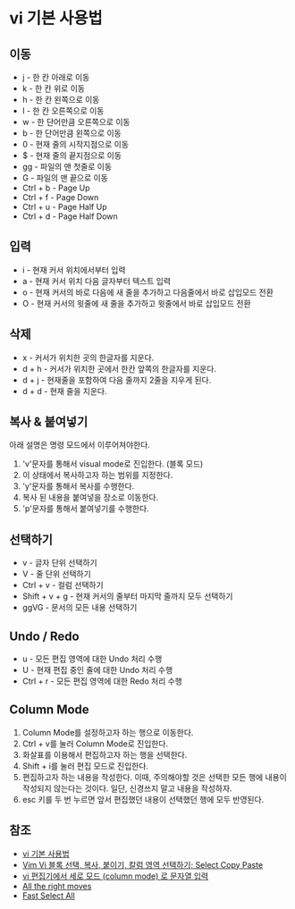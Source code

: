 # vi 기본 사용법

## 이동

* j - 한 칸 아래로 이동
* k - 한 칸 위로 이동
* h - 한 칸 왼쪽으로 이동
* l - 한 칸 오른쪽으로 이동
* w - 한 단어만큼 오른쪽으로 이동
* b - 한 단어만큼 왼쪽으로 이동
* 0 - 현재 줄의 시작지점으로 이동
* $ - 현재 줄의 끝지점으로 이동
* gg - 파일의 맨 첫줄로 이동
* G - 파일의 맨 끝으로 이동
* Ctrl + b - Page Up
* Ctrl + f - Page Down
* Ctrl + u - Page Half Up
* Ctrl + d - Page Half Down

## 입력

* i - 현재 커서 위치에서부터 입력
* a - 현재 커서 위치 다음 글자부터 텍스트 입력
* o - 현재 커서의 바로 다음에 새 줄을 추가하고 다음줄에서 바로 삽입모드 전환
* O - 현재 커서의 윗줄에 새 줄을 추가하고 윗줄에서 바로 삽입모드 전환

## 삭제

* x - 커서가 위치한 곳의 한글자를 지운다.
* d + h - 커서가 위치한 곳에서 한칸 앞쪽의 한글자를 지운다.
* d + j - 현재줄을 포함하여 다음 줄까지 2줄을 지우게 된다.
* d + d - 현재 줄을 지운다.

## 복사 & 붙여넣기

아래 설명은 명령 모드에서 이루어져야한다.

1. 'v'문자를 통해서 visual mode로 진입한다. (블록 모드)
2. 이 상태에서 복사하고자 하는 범위를 지정한다.
3. 'y'문자를 통해서 복사를 수행한다.
4. 복사 된 내용을 붙여넣을 장소로 이동한다.
5. 'p'문자를 통해서 붙여넣기를 수행한다.

## 선택하기

* v - 글자 단위 선택하기
* V - 줄 단위 선택하기
* Ctrl + v - 컬럼 선택하기
* Shift + v + g - 현재 커서의 줄부터 마지막 줄까지 모두 선택하기
* ggVG - 문서의 모든 내용 선택하기

## Undo / Redo

* u - 모든 편집 영역에 대한 Undo 처리 수행
* U - 현재 편집 중인 줄에 대한 Undo 처리 수행
* Ctrl + r - 모든 편집 영역에 대한 Redo 처리 수행

## Column Mode

1. Column Mode를 설정하고자 하는 행으로 이동한다.
2. Ctrl + v를 눌러 Column Mode로 진입한다.
3. 화살표를 이용해서 편집하고자 하는 행을 선택한다.
4. Shift + i를 눌러 편집 모드로 진입한다.
5. 편집하고자 하는 내용을 작성한다. 이때, 주의해야할 것은 선택한 모든 행에 내용이 작성되지 않는다는 것이다. 일단, 신경쓰지 말고 내용을 작성하자.
6. esc 키를 두 번 누르면 앞서 편집했던 내용이 선택했던 행에 모두 반영된다.

## 참조

* [vi 기본 사용법](http://soooprmx.com/wp/archives/2777)
* [Vim Vi 블록 선택, 복사, 붙이기, 칼럼 영역 선택하기; Select Copy Paste](http://mwultong.blogspot.com/2006/11/vim-vi-select-copy-paste.html)
* [vi 편집기에서 세로 모드 (column mode) 로 문자열 입력](http://starblood.tistory.com/entry/vi-%ED%8E%B8%EC%A7%91%EA%B8%B0%EC%97%90%EC%84%9C-%EC%84%B8%EB%A1%9C-%EB%AA%A8%EB%93%9C-column-mode-%EB%A1%9C-%EB%AC%B8%EC%9E%90%EC%97%B4-%EC%9E%85%EB%A0%A5)
* [All the right moves](http://vim.wikia.com/wiki/All_the_right_moves)
* [Fast Select All](http://dailyvim.blogspot.kr/2007/11/fast-select-all.html)
